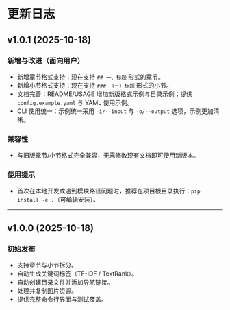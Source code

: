 # 更新日志

## v1.0.1 (2025-10-18)

### 新增与改进（面向用户）
- 新增章节格式支持：现在支持 `## 一、标题` 形式的章节。
- 新增小节格式支持：现在支持 `### （一）标题` 形式的小节。
- 文档完善：README/USAGE 增加新版格式示例与目录示例；提供 `config.example.yaml` 与 YAML 使用示例。
- CLI 使用统一：示例统一采用 `-i/--input` 与 `-o/--output` 选项，示例更加清晰。

### 兼容性
- 与旧版章节/小节格式完全兼容，无需修改现有文档即可使用新版本。

### 使用提示
- 首次在本地开发或遇到模块路径问题时，推荐在项目根目录执行：`pip install -e .`（可编辑安装）。

---

## v1.0.0 (2025-10-18)

### 初始发布
- 支持章节与小节拆分。
- 自动生成关键词标签（TF-IDF / TextRank）。
- 自动创建目录文件并添加导航链接。
- 处理并复制图片资源。
- 提供完整命令行界面与测试覆盖。